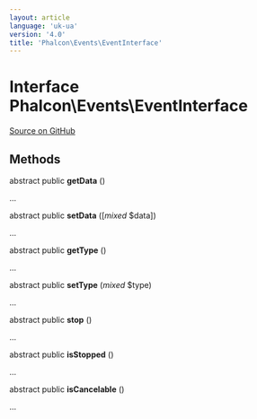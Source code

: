 ```yaml
---
layout: article
language: 'uk-ua'
version: '4.0'
title: 'Phalcon\Events\EventInterface'
---
```


# Interface **Phalcon\Events\EventInterface**

<a href="https://github.com/phalcon/cphalcon/tree/v4.0.0/phalcon/events/eventinterface.zep" class="btn btn-default btn-sm">Source on GitHub</a>

## Methods

abstract public **getData** ()

...

abstract public **setData** ([*mixed* $data])

...

abstract public **getType** ()

...

abstract public **setType** (*mixed* $type)

...

abstract public **stop** ()

...

abstract public **isStopped** ()

...

abstract public **isCancelable** ()

...